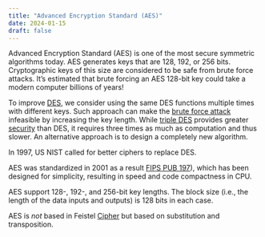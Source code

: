 ```yaml
---
title: "Advanced Encryption Standard (AES)"
date: 2024-01-15
draft: false
---
```


Advanced Encryption Standard (AES) is one of the most secure symmetric
algorithms today. AES generates keys that are 128, 192, or 256 bits.
Cryptographic keys of this size are considered to be safe from brute
force attacks. It’s estimated that brute forcing an AES 128-bit key
could take a modern computer billions of years!

To improve [DES](/des), we consider using
the same DES functions multiple times with different keys.
Such approach can make the [brute force attack](/brute-force-attack) infeasible by increasing the key length.
While [triple DES](/triple-des) provides greater [security](/security) than DES,
it requires three times as much as computation and thus slower.
An alternative approach is to design a completely new algorithm.

In 1997, US NIST called for better ciphers to replace DES.

AES was standardized in 2001 as a result
[FIPS PUB 197](https://csrc.nist.gov/pubs/fips/197/final)),
which has been designed for simplicity, resulting in speed and code
compactness in CPU.

AES support 128-, 192-, and 256-bit key lengths.
The block size (i.e., the length of the data inputs and outputs) is 128
bits in each case.

AES is *not* based in Feistel [Cipher](/ciphers) but based on
substitution and transposition.

